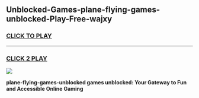
## Unblocked-Games-plane-flying-games-unblocked-Play-Free-wajxy
<h3>
<a href="https://premium76.site?title=plane-flying-games-unblocked&ref=10A">CLICK TO PLAY</a></h3>
<hr>

<h3>
<a href="https://premium76.site?title=plane-flying-games-unblocked&ref=10A">CLICK 2 PLAY</a>
  
</h3>

<a href="https://premium76.site?title=plane-flying-games-unblocked&ref=10A"><img src="https://clearcache.store/games.png"></a>


**plane-flying-games-unblocked games unblocked: Your Gateway to Fun and Accessible Online Gaming**
